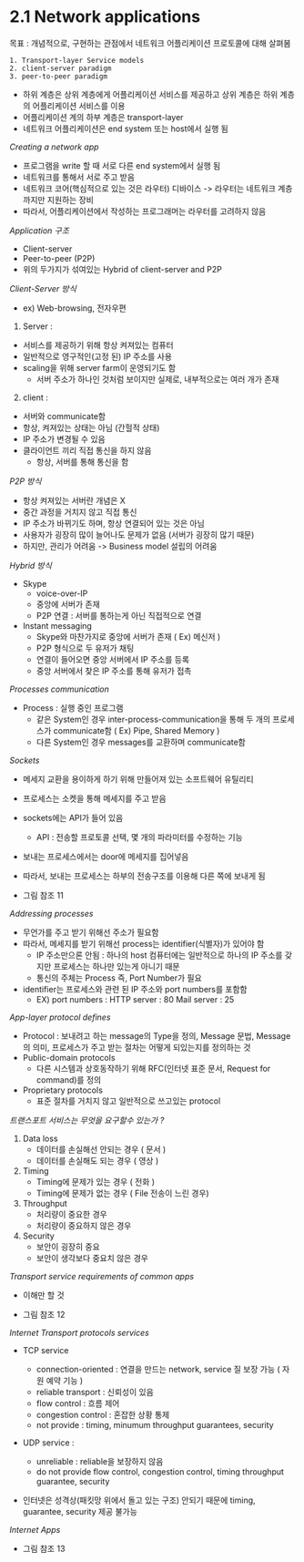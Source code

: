 # 2.1 Network applications

목표 : 개념적으로, 구현하는 관점에서 네트워크 어플리케이션 프로토콜에 대해 살펴봄

	1. Transport-layer Service models
	2. client-server paradigm
	3. peer-to-peer paradigm

* 하위 계층은 상위 계층에게 어플리케이션 서비스를 제공하고 상위 계층은 하위 계층의 어플리케이션 서비스를 이용 
* 어플리케이션 계의 하부 계층은 transport-layer 
* 네트워크 어플리케이션은 end system 또는 host에서 실행 됨 

*Creating a network app*

* 프로그램을 write 할 때 서로 다른 end system에서 실행 됨 
* 네트워크를 통해서 서로 주고 받음 
* 네트워크 코어(핵심적으로 있는 것은 라우터) 디바이스 -> 라우터는 네트워크 계층까지만 지원하는 장비
* 따라서, 어플리케이션에서 작성하는 프로그래머는 라우터를 고려하지 않음


*Application 구조*

* Client-server
* Peer-to-peer (P2P)
* 위의 두가지가 섞여있는 Hybrid of client-server and P2P

*Client-Server 방식* 
* ex) Web-browsing, 전자우편
1. Server : 
 * 서비스를 제공하기 위해 항상 켜져있는 컴퓨터 
 * 일반적으로 영구적인(고정 된) IP 주소를 사용 
 * scaling을 위해 server farm이 운영되기도 함 
	- 서버 주소가 하나인 것처럼 보이지만 실제로, 내부적으로는 여러 개가 존재 
	
2. client :
* 서버와 communicate함 
* 항상, 켜져있는 상태는 아님 (간헐적 상태)	
* IP 주소가 변경될 수 있음 
* 클라이언트 끼리 직접 통신을 하지 않음 
	- 항상, 서버를 통해 통신을 함 

*P2P 방식*

* 항상 켜져있는 서버란 개념은 X 
* 중간 과정을 거치지 않고 직접 통신
* IP 주소가 바뀌기도 하며, 항상 연결되어 있는 것은 아님
* 사용자가 굉장히 많이 늘어나도 문제가 없음 (서버가 굉장히 많기 때문)
* 하지만, 관리가 어려움 -> Business model 설립의 어려움 

*Hybrid 방식*
* Skype 
	* voice-over-IP
	* 중앙에 서버가 존재 
	* P2P 연결 : 서버를 통하는게 아닌 직접적으로 연결 
* Instant messaging 
	* Skype와 마찬가지로 중앙에 서버가 존재 ( Ex) 메신저 ) 
	* P2P 형식으로 두 유저가 채팅
	* 연결이 들어오면 중앙 서버에서 IP 주소를 등록
	* 중앙 서버에서 찾은 IP 주소를 통해 유저가 접촉

*Processes communication*

* Process : 실행 중인 프로그램
	* 같은 System인 경우 inter-process-communication을 통해 두 개의 프로세스가 communicate함 ( Ex) Pipe, Shared Memory  )
	* 다른 System인 경우 messages를 교환하며 communicate함 

*Sockets*
* 메세지 교환을 용이하게 하기 위해 만들어져 있는 소프트웨어 유틸리티
* 프로세스는 소켓을 통해 메세지를 주고 받음 
* sockets에는 API가 들어 있음
	* API : 전송할 프로토콜 선택, 몇 개의 파라미터를 수정하는 기능 
* 보내는 프로세스에서는 door에 메세지를 집어넣음
* 따라서, 보내는 프로세스는 하부의 전송구조를 이용해 다른 쪽에 보내게 됨

* 그림 참조 11

*Addressing processes*
* 무언가를 주고 받기 위해선 주소가 필요함 
* 따라서, 메세지를 받기 위해선 process는 identifier(식별자)가 있어야 함 
	* IP 주소만으론 안됨 : 하나의 host 컴퓨터에는 일반적으로 하나의 IP 주소를 갖지만 프로세스는 하나만 있는게 아니기 때문 
	* 통신의 주체는 Process 즉, Port Number가 필요 
* identifier는 프로세스와 관련 된 IP 주소와 port numbers를 포함함 
	* EX) port numbers : HTTP server : 80
		               Mail server : 25

*App-layer protocol defines*
* Protocol : 보내려고 하는 message의 Type을 정의, Message 문법, Message의 의미, 프로세스가 주고 받는 절차는 어떻게 되있는지를 정의하는 것
* Public-domain protocols  
	* 다른 시스템과 상호동작하기 위해 RFC(인터넷 표준 문서, Request for command)를 정의 
* Proprietary protocols 
	* 표준 절차를 거치지 않고 일반적으로 쓰고있는 protocol

*트랜스포트 서비스는 무엇을 요구할수 있는가 ?*

1. Data loss
	* 데이터를 손실해선 안되는 경우 ( 문서 )
	* 데이터를 손실해도 되는 경우 ( 영상 )
2. Timing
	* Timing에 문제가 있는 경우 ( 전화 )
	* Timing에 문제가 없는 경우 ( File 전송이 느린 경우)
3. Throughput
	- 처리량이 중요한 경우
	- 처리량이 중요하지 않은 경우 
4. Security
	* 보안이 굉장히 중요
	* 보안이 생각보다 중요치 않은 경우  

*Transport service requirements of common apps*

* 이해만 할 것 

* 그림 참조 12 

*Internet Transport protocols services*
* TCP service 
	* connection-oriented : 연결을 만드는 network, service 질 보장 가능 ( 자원 예약 기능 )  
	* reliable transport : 신뢰성이 있음
	* flow control : 흐름 제어
	* congestion control : 혼잡한 상황 통제 
	* not provide : timing, minumum throughput guarantees, security 
* UDP service :
	 * unreliable : reliable을 보장하지 않음
	 * do not provide flow control, congestion control, timing throughput guarantee, security 

* 인터넷은 성격상(패킷망 위에서 돌고 있는 구조) 안되기 때문에 timing, guarantee, security 제공 불가능

*Internet Apps*

* 그림 참조 13 



